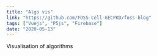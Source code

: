 ```yaml
---
title: "Algo vis"
link: "https://github.com/FOSS-Cell-GECPKD/foss-blog"
tags: ["Vuejs", "P5js", "Firebase"]
date: "2020-05-13"
---
```


Visualisation of algorithms
